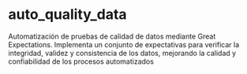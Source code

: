 # auto_quality_data
Automatización de pruebas de calidad de datos mediante Great Expectations. Implementa un conjunto de expectativas para verificar la integridad, validez y consistencia de los datos, mejorando la calidad y confiabilidad de los procesos automatizados

